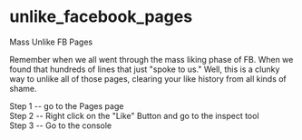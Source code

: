 # unlike_facebook_pages
Mass Unlike FB Pages

Remember when we all went through the mass liking phase of FB. When we found that hundreds of lines that just "spoke to us." Well, this is a clunky way to unlike all of those pages, clearing your like history from all kinds of shame.  
  
Step 1 -- go to the Pages page  
Step 2 -- Right click on the "Like" Button and go to the inspect tool  
Step 3 -- Go to the console  
